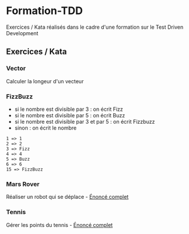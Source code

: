 # Formation-TDD
Exercices / Kata réalisés dans le cadre d'une formation sur le Test Driven Development

## Exercices / Kata

### Vector
Calculer la longeur d'un vecteur

### FizzBuzz
- si le nombre est divisible par 3 : on écrit Fizz
- si le nombre est divisible par 5 : on écrit Buzz
- si le nombre est divisible par 3 et par 5 : on écrit Fizzbuzz
- sinon : on écrit le nombre
```
1 => 1
2 => 2
3 => Fizz
4 => 4
5 => Buzz
6 => 6
15 => FizzBuzz
```

### Mars Rover
Réaliser un robot qui se déplace - [Énoncé complet](https://kata-log.rocks/mars-rover-kata)

### Tennis
Gérer les points du tennis - [Énoncé complet](https://codingdojo.org/kata/Tennis)
